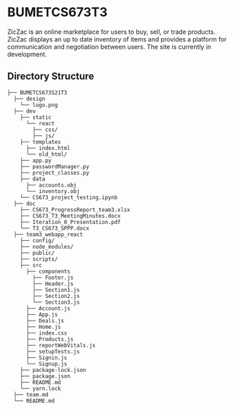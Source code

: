 # BUMETCS673T3
ZicZac is an online marketplace for users to buy, sell, or trade products. ZicZac displays an up to date inventory of items and provides a platform for communication and negotiation between users. The site is currently in development.

## Directory Structure
```
├── BUMETCS673S21T3
  ├── design
    └── logo.png
  ├── dev
    ├── static
      └── react
        ├── css/
        ├── js/
    ├── templates
      ├── index.html
      └── old_html/
    ├── app.py
    ├── passwordManager.py
    ├── project_classes.py
    ├── data
      ├── accounts.obj
      └── inventory.obj
    └── CS673_project_testing.ipynb
  ├── doc
    ├── CS673_ProgressReport_team3.xlsx
    ├── CS673_T3_MeetingMinutes.docx
    ├── Iteration_0_Presentation.pdf
    └── T3_CS673_SPPP.docx    
  ├── team3_webapp_react
    ├── config/
    ├── node_modules/
    ├── public/
    ├── scripts/
    ├── src
      ├── components
        ├── Footer.js
        ├── Header.js
        ├── Section1.js
        ├── Section2.js
        └── Section3.js
      ├── Account.js
      ├── App.js
      ├── Deals.js
      ├── Home.js
      ├── index.css
      ├── Products.js
      ├── reportWebVitals.js
      ├── setupTests.js
      ├── Signin.js
      └── Signup.js
    ├── package-lock.json
    ├── package.json
    ├── README.md
    └── yarn.lock
  ├── team.md
  └── README.md
  ```
